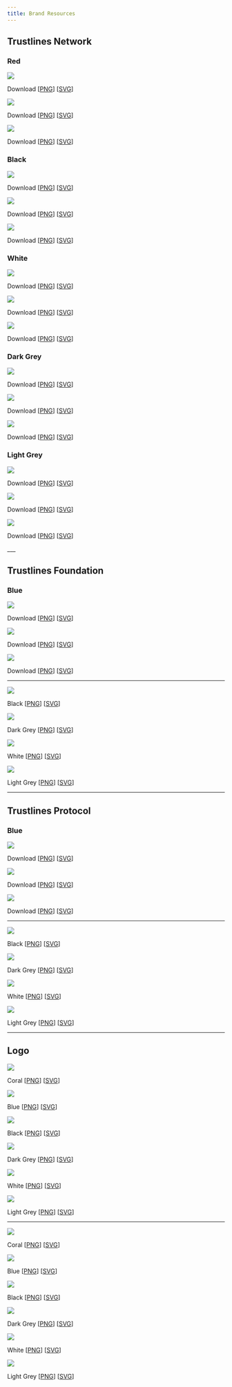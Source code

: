 ```yaml
---
title: Brand Resources
---
```


## Trustlines Network

### Red

<div class="row">
	<div>
		<p class="brand_images_hori"><img src=" ../../assets/images/brand/Network/PNG/trustlines-network-name-logo-red.png"/></p>
		<p class="brand_links">Download [<a href=" ../../assets/images/brand/Network/PNG/trustlines-network-name-logo-red.png">PNG</a>]&nbsp;[<a href=" ../../assets/images/brand/network/svg/trustlines-network-name-logo-red.svg">SVG</a>]</p>
	</div>
	<div>
		<p class="brand_images_hori"><img src=" ../../assets/images/brand/Network/PNG/trustlines-network-logo-red.png"/></p>
		<p class="brand_links">Download [<a href=" ../../assets/images/brand/Network/PNG/trustlines-network-logo-red.png">PNG</a>]&nbsp;[<a href=" ../../assets/images/brand/network/svg/trustlines-network-logo-red.svg">SVG</a>]</p>
	</div>
</div>

<div class="row">
	<div>
		<p class="brand_images"><img src=" ../../assets/images/brand/Network/PNG/trustlines-network-logo-center-red.png"/></p>
		<p class="brand_links">Download [<a href=" ../../assets/images/brand/Network/PNG/trustlines-network-logo-center-red.png">PNG</a>]&nbsp;[<a href=" ../../assets/images/brand/network/svg/trustlines-network-logo-center-red.svg">SVG</a>]</p>
	</div>
</div>

### Black

<div class="row">
	<div>
		<p class="brand_images_hori"><img src=" ../../assets/images/brand/Network/PNG/trustlines-network-name-logo-black.png"/></p>
		<p class="brand_links">Download [<a href=" ../../assets/images/brand/Network/PNG/trustlines-network-name-logo-black.png">PNG</a>]&nbsp;[<a href=" ../../assets/images/brand/network/svg/trustlines-network-name-logo-black.svg">SVG</a>]</p>
	</div>
	<div>
		<p class="brand_images_hori"><img src=" ../../assets/images/brand/Network/PNG/trustlines-network-logo-black.png"/></p>
		<p class="brand_links">Download [<a href=" ../../assets/images/brand/Network/PNG/trustlines-network-logo-black.png">PNG</a>]&nbsp;[<a href=" ../../assets/images/brand/network/svg/trustlines-network-logo-black.svg">SVG</a>]</p>
	</div>
</div>

<div class="row">
	<div>
		<p class="brand_images"><img src=" ../../assets/images/brand/Network/PNG/trustlines-network-logo-center-black.png"/></p>
		<p class="brand_links">Download [<a href=" ../../assets/images/brand/Network/PNG/trustlines-network-logo-center-black.png">PNG</a>]&nbsp;[<a href=" ../../assets/images/brand/network/svg/trustlines-network-logo-center-black.svg">SVG</a>]</p>
	</div>
</div>

### White

<div class="row">
	<div>
		<p class="brand_images_hori brand_images_light"><img src=" ../../assets/images/brand/Network/PNG/trustlines-network-name-logo-white.png"/></p>
		<p class="brand_links">Download [<a href=" ../../assets/images/brand/Network/PNG/trustlines-network-name-logo-white.png">PNG</a>]&nbsp;[<a href=" ../../assets/images/brand/network/svg/trustlines-network-name-logo-white.svg">SVG</a>]</p>
	</div>
	<div>
		<p class="brand_images_hori brand_images_light"><img src=" ../../assets/images/brand/Network/PNG/trustlines-network-logo-white.png"/></p>
		<p class="brand_links">Download [<a href=" ../../assets/images/brand/Network/PNG/trustlines-network-logo-white.png">PNG</a>]&nbsp;[<a href=" ../../assets/images/brand/network/svg/trustlines-network-logo-white.svg">SVG</a>]</p>
	</div>
</div>

<div class="row">
	<div>
		<p class="brand_images brand_images_light"><img src=" ../../assets/images/brand/Network/PNG/trustlines-network-logo-center-white.png"/></p>
		<p class="brand_links">Download [<a href=" ../../assets/images/brand/Network/PNG/trustlines-network-logo-center-white.png">PNG</a>]&nbsp;[<a href=" ../../assets/images/brand/network/svg/trustlines-network-logo-center-white.svg">SVG</a>]</p>
	</div>
</div>

### Dark Grey

<div class="row">
	<div>
		<p class="brand_images_hori"><img src=" ../../assets/images/brand/Network/PNG/trustlines-network-name-logo-dark-grey.png"/></p>
		<p class="brand_links">Download [<a href=" ../../assets/images/brand/Network/PNG/trustlines-network-name-logo-dark-grey.png">PNG</a>]&nbsp;[<a href=" ../../assets/images/brand/network/svg/trustlines-network-name-logo-dark-grey.svg">SVG</a>]</p>
	</div>
	<div>
		<p class="brand_images_hori"><img src=" ../../assets/images/brand/Network/PNG/trustlines-network-logo-dark-grey.png"/></p>
		<p class="brand_links">Download [<a href=" ../../assets/images/brand/Network/PNG/trustlines-network-logo-dark-grey.png">PNG</a>]&nbsp;[<a href=" ../../assets/images/brand/network/svg/trustlines-network-logo-dark-grey.svg">SVG</a>]</p>
	</div>
</div>

<div class="row">
	<div>
		<p class="brand_images"><img src=" ../../assets/images/brand/Network/PNG/trustlines-network-logo-center-dark-grey.png"/></p>
		<p class="brand_links">Download [<a href=" ../../assets/images/brand/Network/PNG/trustlines-network-logo-center-dark-grey.png">PNG</a>]&nbsp;[<a href=" ../../assets/images/brand/network/svg/trustlines-network-logo-center-dark-grey.svg">SVG</a>]</p>
	</div>
</div>

### Light Grey

<div class="row">
	<div>
		<p class="brand_images_hori brand_images_light"><img src=" ../../assets/images/brand/Network/PNG/trustlines-network-name-logo-light-grey.png"/></p>
		<p class="brand_links">Download [<a href=" ../../assets/images/brand/Network/PNG/trustlines-network-name-logo-light-grey.png">PNG</a>]&nbsp;[<a href=" ../../assets/images/brand/network/svg/trustlines-network-name-logo-light-grey.svg">SVG</a>]</p>
	</div>
	<div>
		<p class="brand_images_hori brand_images_light"><img src=" ../../assets/images/brand/Network/PNG/trustlines-network-logo-light-grey.png"/></p>
		<p class="brand_links">Download [<a href=" ../../assets/images/brand/Network/PNG/trustlines-network-logo-light-grey.png">PNG</a>]&nbsp;[<a href=" ../../assets/images/brand/network/svg/trustlines-network-logo-light-grey.svg">SVG</a>]</p>
	</div>
</div>

<div class="row">
	<div>
		<p class="brand_images brand_images_light"><img src=" ../../assets/images/brand/Network/PNG/trustlines-network-logo-center-light-grey.png"/></p>
		<p class="brand_links">Download [<a href=" ../../assets/images/brand/Network/PNG/trustlines-network-logo-center-light-grey.png">PNG</a>]&nbsp;[<a href=" ../../assets/images/brand/network/svg/trustlines-network-logo-center-light-grey.svg">SVG</a>]</p>
	</div>
</div>
___

## Trustlines Foundation

### Blue

<div class="row">
	<div>
		<p class="brand_images_hori"><img src=" ../../assets/images/brand/Foundation/PNG/trustlines-foundation-name-logo-blue.png"/></p>
		<p class="brand_links">Download [<a href=" ../../assets/images/brand/Foundation/PNG/trustlines-foundation-name-logo-blue.png">PNG</a>]&nbsp;[<a href=" ../../assets/images/brand/Foundation/svg/trustlines-foundation-name-logo-blue.svg">SVG</a>]</p>
	</div>
	<div>
		<p class="brand_images_hori"><img src=" ../../assets/images/brand/Foundation/PNG/trustlines-foundation-logo-blue.png"/></p>
		<p class="brand_links">Download [<a href=" ../../assets/images/brand/Foundation/PNG/trustlines-foundation-logo-blue.png">PNG</a>]&nbsp;[<a href=" ../../assets/images/brand/Foundation/svg/trustlines-foundation-logo-blue.svg">SVG</a>]</p>
	</div>
</div>

<div class="row">
	<div>
		<p class="brand_images"><img src=" ../../assets/images/brand/Foundation/PNG/trustlines-foundation-logo-center-blue.png"/></p>
		<p class="brand_links">Download [<a href=" ../../assets/images/brand/Foundation/PNG/trustlines-foundation-logo-center-blue.png">PNG</a>]&nbsp;[<a href=" ../../assets/images/brand/Foundation/svg/trustlines-foundation-logo-center-blue.svg">SVG</a>]</p>
	</div>
</div>

___

<div class="row">
	<div>
		<p class="brand_images_hori"><img src=" ../../assets/images/brand/Foundation/PNG/trustlines-foundation-name-logo-black.png"/></p>
		<p class="brand_links">Black [<a href=" ../../assets/images/brand/Foundation/PNG/trustlines-foundation-name-logo-black.png">PNG</a>]&nbsp;[<a href=" ../../assets/images/brand/Foundation/SVG/trustlines-foundation-name-logo-black.svg">SVG</a>]</p>
	</div>
    <div>
		<p class="brand_images_hori"><img src=" ../../assets/images/brand/Foundation/PNG/trustlines-foundation-name-logo-dark-grey.png"/></p>
		<p class="brand_links">Dark Grey [<a href=" ../../assets/images/brand/Foundation/PNG/trustlines-foundation-name-logo-dark-grey.png">PNG</a>]&nbsp;[<a href=" ../../assets/images/brand/Foundation/SVG/trustlines-foundation-name-logo-dark-grey.svg">SVG</a>]</p>
	</div>
</div>

<div class="row">
	<div>
		<p class="brand_images_hori brand_images_light"><img src=" ../../assets/images/brand/Foundation/PNG/trustlines-foundation-name-logo-white.png"/></p>
		<p class="brand_links">White [<a href=" ../../assets/images/brand/Foundation/PNG/trustlines-foundation-name-logo-white.png">PNG</a>]&nbsp;[<a href=" ../../assets/images/brand/Foundation/SVG/trustlines-foundation-name-logo-white.svg">SVG</a>]</p>
	</div>
    <div>
		<p class="brand_images_hori brand_images_light"><img src=" ../../assets/images/brand/Foundation/PNG/trustlines-foundation-name-logo-light-grey.png"/></p>
		<p class="brand_links">Light Grey [<a href=" ../../assets/images/brand/Foundation/PNG/trustlines-foundation-name-logo-light-grey.png">PNG</a>]&nbsp;[<a href=" ../../assets/images/brand/Foundation/SVG/trustlines-foundation-name-logo-light-grey.svg">SVG</a>]</p>
	</div>
</div>

___

## Trustlines Protocol

### Blue

<div class="row">
	<div>
		<p class="brand_images_hori"><img src=" ../../assets/images/brand/Protocol/PNG/trustlines-protocol-name-logo-blue.png"/></p>
		<p class="brand_links">Download [<a href=" ../../assets/images/brand/Protocol/PNG/trustlines-protocol-name-logo-blue.png">PNG</a>]&nbsp;[<a href=" ../../assets/images/brand/Protocol/svg/trustlines-protocol-name-logo-blue.svg">SVG</a>]</p>
	</div>
	<div>
		<p class="brand_images_hori"><img src=" ../../assets/images/brand/Protocol/PNG/trustlines-protocol-logo-blue.png"/></p>
		<p class="brand_links">Download [<a href=" ../../assets/images/brand/Protocol/PNG/trustlines-protocol-logo-blue.png">PNG</a>]&nbsp;[<a href=" ../../assets/images/brand/Protocol/svg/trustlines-protocol-logo-blue.svg">SVG</a>]</p>
	</div>
</div>

<div class="row">
	<div>
		<p class="brand_images"><img src=" ../../assets/images/brand/Protocol/PNG/trustlines-protocol-logo-center-blue.png"/></p>
		<p class="brand_links">Download [<a href=" ../../assets/images/brand/Protocol/PNG/trustlines-protocol-logo-center-blue.png">PNG</a>]&nbsp;[<a href=" ../../assets/images/brand/Protocol/svg/trustlines-protocol-logo-center-blue.svg">SVG</a>]</p>
	</div>
</div>

___

<div class="row">
	<div>
		<p class="brand_images_hori"><img src=" ../../assets/images/brand/Protocol/PNG/trustlines-protocol-name-logo-black.png"/></p>
		<p class="brand_links">Black [<a href=" ../../assets/images/brand/Protocol/PNG/trustlines-protocol-name-logo-black.png">PNG</a>]&nbsp;[<a href=" ../../assets/images/brand/Protocol/SVG/trustlines-protocol-name-logo-black.svg">SVG</a>]</p>
	</div>
    <div>
		<p class="brand_images_hori"><img src=" ../../assets/images/brand/Protocol/PNG/trustlines-protocol-name-logo-dark-grey.png"/></p>
		<p class="brand_links">Dark Grey [<a href=" ../../assets/images/brand/Protocol/PNG/trustlines-protocol-name-logo-dark-grey.png">PNG</a>]&nbsp;[<a href=" ../../assets/images/brand/Protocol/SVG/trustlines-protocol-name-logo-dark-grey.svg">SVG</a>]</p>
	</div>
</div>

<div class="row">
	<div>
		<p class="brand_images_hori brand_images_light"><img src=" ../../assets/images/brand/Protocol/PNG/trustlines-protocol-name-logo-white.png"/></p>
		<p class="brand_links"> White [<a href=" ../../assets/images/brand/Protocol/PNG/trustlines-protocol-name-logo-white.png">PNG</a>]&nbsp;[<a href=" ../../assets/images/brand/Protocol/SVG/trustlines-protocol-name-logo-white.svg">SVG</a>]</p>
	</div>
    <div>
		<p class="brand_images_hori brand_images_light"><img src=" ../../assets/images/brand/Protocol/PNG/trustlines-protocol-name-logo-light-grey.png"/></p>
		<p class="brand_links">Light Grey [<a href=" ../../assets/images/brand/Protocol/PNG/trustlines-protocol-name-logo-light-grey.png">PNG</a>]&nbsp;[<a href=" ../../assets/images/brand/Protocol/SVG/trustlines-protocol-name-logo-light-grey.svg">SVG</a>]</p>
	</div>
</div>

___

## Logo

<div class="row">
	<div>
		<p class="brand_images"><img src=" ../../assets/images/brand/General/PNG/trustlines-mark-logo-red.png"/></p>
		<p class="brand_links">Coral [<a href=" ../../assets/images/brand/General/PNG/trustlines-mark-logo-red.png">PNG</a>]&nbsp;[<a href=" ../../assets/images/brand/General/SVG/trustlines-mark-logo-red.svg">SVG</a>]</p>
	</div>
  	<div>
		<p class="brand_images"><img src=" ../../assets/images/brand/General/PNG/trustlines-mark-logo-blue.png"/></p>
		<p class="brand_links">Blue [<a href=" ../../assets/images/brand/General/PNG/trustlines-mark-logo-blue.png">PNG</a>]&nbsp;[<a href=" ../../assets/images/brand/General/SVG/trustlines-mark-logo-blue.svg">SVG</a>]</p>
	</div>
</div>

<div class="row">
	<div>
		<p class="brand_images"><img src=" ../../assets/images/brand/General/PNG/trustlines-mark-logo-black.png"/></p>
		<p class="brand_links">Black [<a href=" ../../assets/images/brand/General/PNG/trustlines-mark-logo-black.png">PNG</a>]&nbsp;[<a href=" ../../assets/images/brand/General/SVG/trustlines-mark-logo-black.svg">SVG</a>]</p>
	</div>
  	<div>
		<p class="brand_images"><img src=" ../../assets/images/brand/General/PNG/trustlines-mark-logo-dark-grey.png"/></p>
		<p class="brand_links">Dark Grey [<a href=" ../../assets/images/brand/General/PNG/trustlines-mark-logo-dark-grey.png">PNG</a>]&nbsp;[<a href=" ../../assets/images/brand/General/SVG/trustlines-mark-logo-dark-grey.svg">SVG</a>]</p>
	</div>
</div>

<div class="row">
	<div>
		<p class="brand_images brand_images_light"><img src=" ../../assets/images/brand/General/PNG/trustlines-mark-logo-white.png"/></p>
		<p class="brand_links">White [<a href=" ../../assets/images/brand/General/PNG/trustlines-mark-logo-white.png">PNG</a>]&nbsp;[<a href=" ../../assets/images/brand/General/SVG/trustlines-mark-logo-white.svg">SVG</a>]</p>
	</div>
  	<div>
		<p class="brand_images brand_images_light"><img src=" ../../assets/images/brand/General/PNG/trustlines-mark-logo-light-grey.png"/></p>
		<p class="brand_links">Light Grey [<a href=" ../../assets/images/brand/General/PNG/trustlines-mark-logo-light-grey.png">PNG</a>]&nbsp;[<a href=" ../../assets/images/brand/General/SVG/trustlines-mark-logo-light-grey.svg">SVG</a>]</p>
	</div>
</div>

___

<div class="row">
	<div>
		<p class="brand_images_hori brand_images"><img src=" ../../assets/images/brand/General/PNG/trustlines-logo-red.png"/></p>
		<p class="brand_links">Coral [<a href=" ../../assets/images/brand/General/PNG/trustlines-logo-red.png">PNG</a>]&nbsp;[<a href=" ../../assets/images/brand/General/SVG/trustlines-logo-red.svg">SVG</a>]</p>
	</div>
  	<div>
		<p class="brand_images_hori brand_images"><img src=" ../../assets/images/brand/General/PNG/trustlines-logo-blue.png"/></p>
		<p class="brand_links">Blue [<a href=" ../../assets/images/brand/General/PNG/trustlines-logo-blue.png">PNG</a>]&nbsp;[<a href=" ../../assets/images/brand/General/SVG/trustlines-logo-blue.svg">SVG</a>]</p>
	</div>
</div>

<div class="row">
	<div>
		<p class="brand_images_hori brand_images"><img src=" ../../assets/images/brand/General/PNG/trustlines-logo-black.png"/></p>
		<p class="brand_links">Black [<a href=" ../../assets/images/brand/General/PNG/trustlines-logo-black.png">PNG</a>]&nbsp;[<a href=" ../../assets/images/brand/General/SVG/trustlines-logo-black.svg">SVG</a>]</p>
	</div>
  	<div>
		<p class="brand_images_hori brand_images"><img src=" ../../assets/images/brand/General/PNG/trustlines-logo-dark-grey.png"/></p>
		<p class="brand_links">Dark Grey [<a href=" ../../assets/images/brand/General/PNG/trustlines-logo-dark-grey.png">PNG</a>]&nbsp;[<a href=" ../../assets/images/brand/General/SVG/trustlines-logo-dark-grey.svg">SVG</a>]</p>
	</div>
</div>

<div class="row">
	<div>
		<p class="brand_images_hori brand_images brand_images_light"><img src=" ../../assets/images/brand/General/PNG/trustlines-logo-white.png"/></p>
		<p class="brand_links">White [<a href=" ../../assets/images/brand/General/PNG/trustlines-logo-white.png">PNG</a>]&nbsp;[<a href=" ../../assets/images/brand/General/SVG/trustlines-logo-white.svg">SVG</a>]</p>
	</div>
  	<div>
		<p class="brand_images_hori brand_images brand_images_light"><img src=" ../../assets/images/brand/General/PNG/trustlines-logo-light-grey.png"/></p>
		<p class="brand_links">Light Grey [<a href=" ../../assets/images/brand/General/PNG/trustlines-logo-light-grey.png">PNG</a>]&nbsp;[<a href=" ../../assets/images/brand/General/SVG/trustlines-logo-light-grey.svg">SVG</a>]</p>
	</div>
</div>
